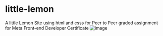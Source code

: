 # little-lemon
A little Lemon Site using html and csss for Peer to Peer graded assignment for Meta Front-end Developer Certificate 
![image](https://github.com/Senku01/little-lemon/assets/60399486/d291b446-a3e8-422c-8e11-8be56071b3a3)
